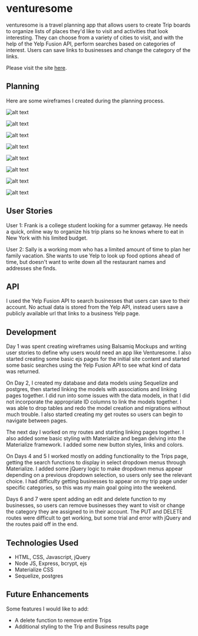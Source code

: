 # venturesome
venturesome is a travel planning app that allows users to create Trip boards to organize lists of places they'd like to
visit and activities that look interesting. They can choose from a variety of cities to visit, and with the help of the
Yelp Fusion API, perform searches based on categories of interest. Users can save links to businesses and change the
category of the links.

Please visit the site [here](https://venturesome.herokuapp.com/).

## Planning
Here are some wireframes I created during the planning process.

![alt text](/public/img/homepage.png "Home")

![alt text](/public/img/signup.png "Signup")

![alt text](/public/img/login.png "Login")

![alt text](/public/img/addtrip.png "Add a trip")

![alt text](/public/img/newtrip.png "New Trip")

![alt text](/public/img/trips.png "Trips")

![alt text](/public/img/trip.png "Trip")

![alt text](/public/img/tripexample.png "Trip Example")

## User Stories
User 1: Frank is a college student looking for a summer getaway. He needs a quick, online way to organize his
trip plans so he knows where to eat in New York with his limited budget.

User 2: Sally is a working mom who has a limited amount of time to plan her family vacation. She wants to use Yelp to
look up food options ahead of time, but doesn't want to write down all the restaurant names and addresses she finds.

## API
I used the Yelp Fusion API to search businesses that users can save to their account. No actual data is stored from the
Yelp API, instead users save a publicly available url that links to a business Yelp page.

## Development
Day 1 was spent creating wireframes using Balsamiq Mockups and writing user stories to define why users would need
an app like Venturesome. I also started creating some basic ejs pages for the initial site content and started some basic searches using the Yelp Fusion API to see what kind of data was returned.

On Day 2, I created my database and data models using Sequelize and postgres, then started linking the models with
associations and linking pages together. I did run into some issues with the data models, in that I did not incorporate
the appropriate ID columns to link the models together. I was able to drop tables and redo the model creation and migrations without much trouble. I also started creating my get routes so users can begin to navigate between pages.

The next day I worked on my routes and starting linking pages together. I also added some basic styling with Materialize and began delving into the Materialize framework. I added some new button styles, links and colors.

On Days 4 and 5 I worked mostly on adding functionality to the Trips page, getting the search functions to display in select dropdown menus through Materialize. I added some jQuery logic to make dropdown menus appear depending on a previous dropdown selection, so users only see the relevant choice. I had difficulty getting businesses to appear on my trip page under specific categories, so this was my main goal going into the weekend.

Days 6 and 7 were spent adding an edit and delete function to my businesses, so users can remove businesses they want to visit or change the category they are assigned to in their account. The PUT and DELETE routes were difficult to get working, but some trial and error with jQuery and the routes paid off in the end.

## Technologies Used
* HTML, CSS, Javascript, jQuery
* Node JS, Express, bcrypt, ejs
* Materialize CSS
* Sequelize, postgres

## Future Enhancements
Some features I would like to add:
* A delete function to remove entire Trips
* Additional styling to the Trip and Business results page
